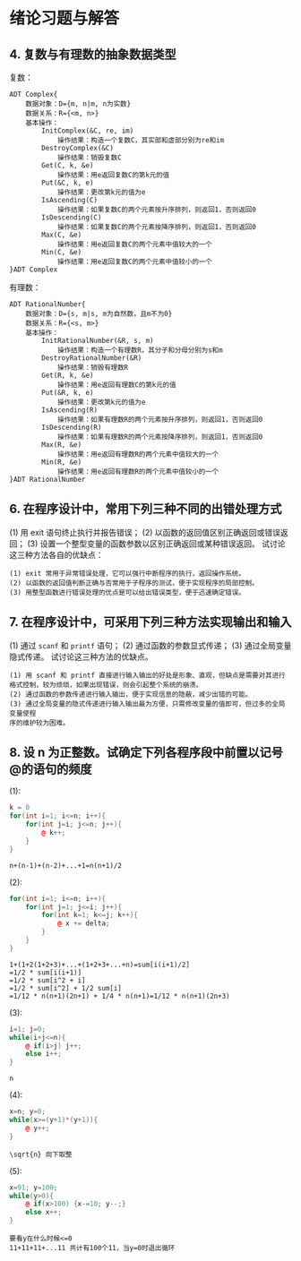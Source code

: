 # 绪论习题与解答
## 4. 复数与有理数的抽象数据类型
复数：
```textile
ADT Complex{
	数据对象：D={m, n|m, n为实数}
	数据关系：R={<m, n>}
	基本操作：
		InitComplex(&C, re, im)
			操作结果：构造一个复数C，其实部和虚部分别为re和im
		DestroyComplex(&C)
			操作结果：销毁复数C
		Get(C, k, &e)
			操作结果：用e返回复数C的第k元的值
		Put(&C, k, e)
			操作结果：更改第k元的值为e
		IsAscending(C)
			操作结果：如果复数C的两个元素按升序排列，则返回1，否则返回0
		IsDescending(C)
			操作结果：如果复数C的两个元素按降序排列，则返回1，否则返回0
		Max(C, &e)
			操作结果：用e返回复数C的两个元素中值较大的一个
		Min(C, &e)
			操作结果：用e返回复数C的两个元素中值较小的一个
}ADT Complex
```
有理数：
```textile
ADT RationalNumber{
	数据对象：D={s, m|s, m为自然数，且m不为0}
	数据关系：R={<s, m>}
	基本操作：
		InitRationalNumber(&R, s, m)
			操作结果：构造一个有理数R，其分子和分母分别为s和m
		DestroyRationalNumber(&R)
			操作结果：销毁有理数R
		Get(R, k, &e)
			操作结果：用e返回有理数C的第k元的值
		Put(&R, k, e)
			操作结果：更改第k元的值为e
		IsAscending(R)
			操作结果：如果有理数R的两个元素按升序排列，则返回1，否则返回0
		IsDescending(R)
			操作结果：如果有理数R的两个元素按降序排列，则返回1，否则返回0
		Max(R, &e)
			操作结果：用e返回有理数R的两个元素中值较大的一个
		Min(R, &e)
			操作结果：用e返回有理数R的两个元素中值较小的一个
}ADT RationalNumber
```
## 6. 在程序设计中，常用下列三种不同的出错处理方式
(1) 用 exit 语句终止执行并报告错误；
(2) 以函数的返回值区别正确返回或错误返回；
(3) 设置一个整型变量的函数参数以区别正确返回或某种错误返回。
试讨论这三种方法各自的优缺点：
```textile
(1) exit 常用于异常错误处理，它可以强行中断程序的执行，返回操作系统。
(2) 以函数的返回值判断正确与否常用于子程序的测试，便于实现程序的局部控制。
(3) 用整型函数进行错误处理的优点是可以给出错误类型，便于迅速确定错误。
```
## 7. 在程序设计中，可采用下列三种方法实现输出和输入
(1) 通过 `scanf` 和 `printf` 语句；
(2) 通过函数的参数显式传递；
(3) 通过全局变量隐式传递。
试讨论这三种方法的优缺点。
```textile
(1) 用 scanf 和 printf 直接进行输入输出的好处是形象、直观，但缺点是需要对其进行格式控制，较为烦琐，如果出现错误，则会引起整个系统的崩溃。
(2) 通过函数的参数传递进行输入输出，便于实现信息的隐蔽，减少出错的可能。
(3) 通过全局变量的隐式传递进行输入输出最为方便，只需修改变量的值即可，但过多的全局变量使程
序的维护较为困难。
```
## 8. 设 n 为正整数。试确定下列各程序段中前置以记号@的语句的频度
(1):
```cpp
k = 0
for(int i=1; i<=n; i++){
	for(int j=i; j<=n; j++){
		@ k++;
	}
}
```
```textile
n+(n-1)+(n-2)+...+1=n(n+1)/2
```
(2):
```cpp
for(int i=1; i<=n; i++){
	for(int j=1; j<=i; j++){
		for(int k=1; k<=j; k++){
			@ x += delta;
		}
	}
}
```
```textile
1+(1+2(1+2+3)+...+(1+2+3+...+n)=sum[i(i+1)/2]
=1/2 * sum[i(i+1)]
=1/2 * sum[i^2 + i]
=1/2 * sum[i^2] + 1/2 sum[i]
=1/12 * n(n+1)(2n+1) + 1/4 * n(n+1)=1/12 * n(n+1)(2n+3)
```
(3):
```cpp
i=1; j=0;
while(i+j<=n){
	@ if(i>j) j++;
	else i++;
}
```
```textile
n
```
(4):
```cpp
x=n; y=0;
while(x>=(y+1)*(y+1)){
	@ y++;
}
```
```textile
\sqrt{n} 向下取整
```
(5):
```cpp
x=91; y=100;
while(y>0){
	@ if(x>100) {x-=10; y--;}
	else x++;
}
```
```textile
要看y在什么时候<=0
11+11+11+...11 共计有100个11，当y=0时退出循环
```